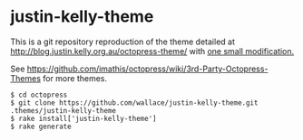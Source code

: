 justin-kelly-theme
==================

This is a git repository reproduction of the theme detailed at http://blog.justin.kelly.org.au/octopress-theme/ with [one small modification.](https://github.com/wallace/justin-kelly-theme/commit/5f2c263745fc30fdee5ce09fc923b069205a7178)

See https://github.com/imathis/octopress/wiki/3rd-Party-Octopress-Themes for more themes.

    $ cd octopress
    $ git clone https://github.com/wallace/justin-kelly-theme.git .themes/justin-kelly-theme
    $ rake install['justin-kelly-theme']
    $ rake generate
